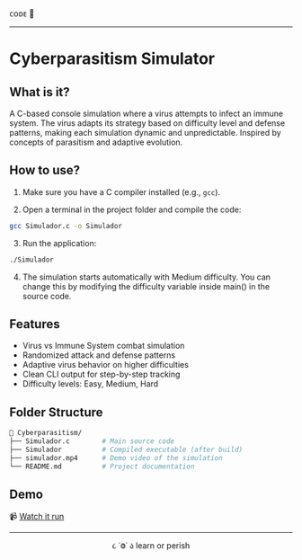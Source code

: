 ᴄᴏᴅᴇ 👾

---

# Cyberparasitism Simulator

## What is it?

A C-based console simulation where a virus attempts to infect an immune system. The virus adapts its strategy based on difficulty level and defense patterns, making each simulation dynamic and unpredictable. Inspired by concepts of parasitism and adaptive evolution.

## How to use?

1. Make sure you have a C compiler installed (e.g., `gcc`).

2. Open a terminal in the project folder and compile the code:

```bash
gcc Simulador.c -o Simulador
```

3. Run the application:

```bash
./Simulador
```

4. The simulation starts automatically with Medium difficulty. You can change this by modifying the difficulty variable inside main() in the source code.

## Features
- Virus vs Immune System combat simulation
- Randomized attack and defense patterns
- Adaptive virus behavior on higher difficulties
- Clean CLI output for step-by-step tracking
- Difficulty levels: Easy, Medium, Hard

## Folder Structure
```bash
📁 Cyberparasitism/
├── Simulador.c        # Main source code
├── Simulador          # Compiled executable (after build)
├── simulador.mp4      # Demo video of the simulation
└── README.md          # Project documentation
```

## Demo

📹 [Watch it run](https://drive.google.com/file/d/1gPZ0eUTlicyFDatNeAagVpBT6NHiOgpV/view?usp=sharing)

---

<p align="center">૮ ˙Ⱉ˙ ა learn or perish</p>
